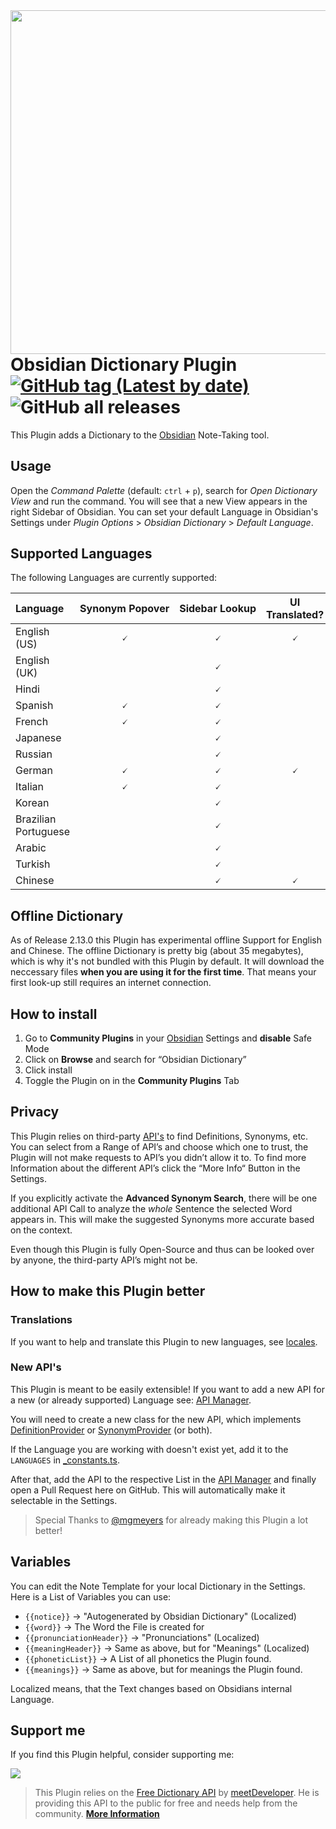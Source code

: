 <img align="right" width="550" src="https://media.discordapp.net/attachments/796853434397360128/847198380878069771/Screen_Shot_2021-05-26_at_12.43.43_PM.png?width=736&height=676">

# Obsidian Dictionary Plugin [![GitHub tag (Latest by date)](https://img.shields.io/github/v/tag/phibr0/obsidian-dictionary)](https://github.com/phibr0/obsidian-dictionary/releases) ![GitHub all releases](https://img.shields.io/github/downloads/phibr0/obsidian-dictionary/total)

This Plugin adds a Dictionary to the [Obsidian](https://obsidian.md) Note-Taking tool.

## Usage

Open the *Command Palette* (default: `ctrl` + `p`), search for *Open Dictionary View* and run the command. You will see that a new View appears in the right Sidebar of Obsidian. You can set your default Language in Obsidian's Settings under *Plugin Options* > *Obsidian Dictionary* > *Default Language*.

## Supported Languages

The following Languages are currently supported:

| Language             | Synonym Popover | Sidebar Lookup | UI Translated? |
|:-------------------- |:---------------:|:--------------:|:-----------:|
| English (US)         |        🗸        |       🗸        |🗸|
| English (UK)         |                 |       🗸        ||
| Hindi                |                 |       🗸        ||
| Spanish              |        🗸        |       🗸        ||
| French               |        🗸        |       🗸        ||
| Japanese             |                 |       🗸        ||
| Russian              |                 |       🗸        ||
| German               |        🗸        |       🗸        |🗸|
| Italian              |        🗸        |       🗸        ||
| Korean               |                 |       🗸        ||
| Brazilian Portuguese |                 |       🗸        ||
| Arabic               |                 |       🗸        ||
| Turkish              |                 |       🗸        | |
| Chinese | | 🗸 | 🗸 |

## Offline Dictionary

As of Release 2.13.0 this Plugin has experimental offline Support for English and Chinese. The offline Dictionary is pretty big (about 35 megabytes), which is why it's not bundled with this Plugin by default. It will download the neccessary files **when you are using it for the first time**. That means your first look-up still requires an internet connection.

## How to install

1. Go to **Community Plugins** in your [Obsidian](https://www.obsidian.md) Settings and **disable** Safe Mode
2. Click on **Browse** and search for “Obsidian Dictionary”
3. Click install
4. Toggle the Plugin on in the **Community Plugins** Tab

## Privacy

This Plugin relies on third-party [API's](https://en.wikipedia.org/wiki/API) to find Definitions, Synonyms, etc. You can select from a Range of API’s and choose which one to trust, the Plugin will not make requests to API’s you didn’t allow it to. To find more Information about the different API’s click the “More Info“ Button in the Settings.

If you explicitly activate the **Advanced Synonym Search**, there will be one additional API Call to analyze the *whole* Sentence the selected Word appears in. This will make the suggested Synonyms more accurate based on the context.

Even though this Plugin is fully Open-Source and thus can be looked over by anyone, the third-party API’s might not be.

## How to make this Plugin better

### Translations

If you want to help and translate this Plugin to new languages, see [locales](https://github.com/phibr0/obsidian-dictionary/tree/master/src/l10n/locale).

### New API's

This Plugin is meant to be easily extensible! If you want to add a new API for a new (or already supported) Language see: [API Manager](src/apiManager.ts).

You will need to create a new class for the new API, which implements [DefinitionProvider](src/api/types.ts) or [SynonymProvider](src/api/types.ts) (or both).

If the Language you are working with doesn't exist yet, add it to the `LANGUAGES` in [_constants.ts](src/_constants.ts).

After that, add the API to the respective List in the [API Manager](src/apiManager.ts) and finally open a Pull Request here on GitHub.
This will automatically make it selectable in the Settings.

> Special Thanks to [@mgmeyers](https://github.com/mgmeyers) for already making this Plugin a lot better!

## Variables

You can edit the Note Template for your local Dictionary in the Settings. Here is a List of Variables you can use:

- `{{notice}}` → "Autogenerated by Obsidian Dictionary" (Localized)
- `{{word}}` → The Word the File is created for
- `{{pronunciationHeader}}` → "Pronunciations" (Localized)
- `{{meaningHeader}}` → Same as above, but for "Meanings" (Localized)
- `{{phoneticList}}` → A List of all phonetics the Plugin found.
- `{{meanings}}` → Same as above, but for meanings the Plugin found.

Localized means, that the Text changes based on Obsidians internal Language.

## Support me

If you find this Plugin helpful, consider supporting me:

<a href="https://www.buymeacoffee.com/phibr0"><img src="https://img.buymeacoffee.com/button-api/?text=Buy me a coffee&emoji=&slug=phibr0&button_colour=5F7FFF&font_colour=ffffff&font_family=Inter&outline_colour=000000&coffee_colour=FFDD00"></a>

> This Plugin relies on the [Free Dictionary API](https://dictionaryapi.dev/) by [meetDeveloper](https://github.com/meetDeveloper). He is providing this API to the public for free and needs help from the community. [**More Information**](https://github.com/meetDeveloper/freeDictionaryAPI#important-note)
